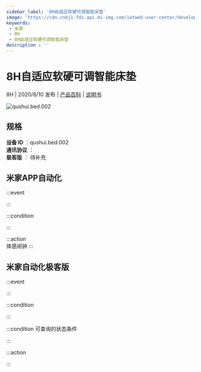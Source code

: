 ```yaml
---
sidebar_label: '8H自适应软硬可调智能床垫'
image: 'https://cdn.cnbj1.fds.api.mi-img.com/iotweb-user-center/developer_16790477692174Xu3Bjpq.png?GalaxyAccessKeyId=AKVGLQWBOVIRQ3XLEW&Expires=9223372036854775807&Signature=MXmyY79qM4ZryavD+fEykYsBHJc='
keywords: 
 - 米家
 - 8H
 - 8H自适应软硬可调智能床垫
description : ''
---
```

# 8H自适应软硬可调智能床垫

8H | 2020/8/10 发布 | [产品百科](https://home.mi.com/webapp/content/baike/product/index.html?model=qushui.bed.002/) | [说明书](https://home.mi.com/views/introduction.html?model=qushui.bed.002&region=cn)

![qushui.bed.002](https://cdn.cnbj1.fds.api.mi-img.com/iotweb-user-center/developer_16790477692174Xu3Bjpq.png?GalaxyAccessKeyId=AKVGLQWBOVIRQ3XLEW&Expires=9223372036854775807&Signature=MXmyY79qM4ZryavD+fEykYsBHJc=)

## 规格  
> 
**设备 ID** ：qushui.bed.002  
**通讯协议** ：  
**极客版**  ： 待补充 


## 米家APP自动化  

:::event  

:::

:::condition  

:::

:::action   
体感闹钟
:::

## 米家自动化极客版  

:::event  

:::

:::condition  

:::

:::condition 可查询的状态条件  

:::

:::action  

:::

        
